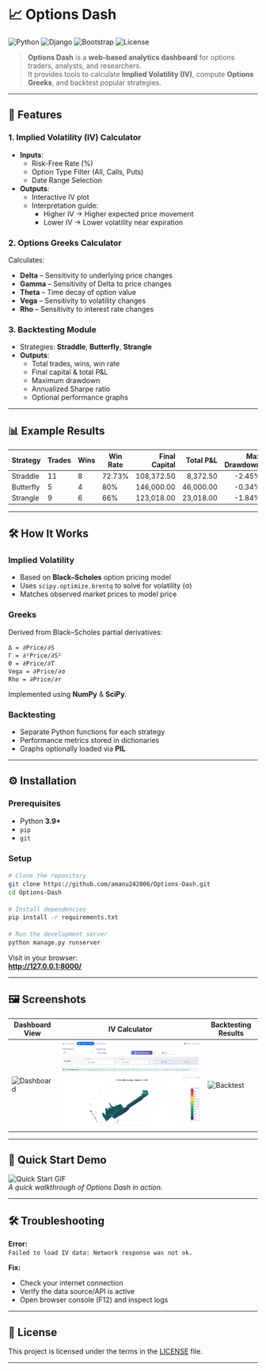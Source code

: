 # 📈 Options Dash

![Python](https://img.shields.io/badge/Python-3.9%2B-blue)
![Django](https://img.shields.io/badge/Django-Backend-green)
![Bootstrap](https://img.shields.io/badge/Bootstrap-Frontend-purple)
![License](https://img.shields.io/github/license/amanu242006/Options-Dash)

> **Options Dash** is a **web-based analytics dashboard** for options traders, analysts, and researchers.  
> It provides tools to calculate **Implied Volatility (IV)**, compute **Options Greeks**, and backtest popular strategies.  

---

## 🚀 Features

### **1. Implied Volatility (IV) Calculator**
- **Inputs**:  
  - Risk-Free Rate (%)  
  - Option Type Filter (All, Calls, Puts)  
  - Date Range Selection  
- **Outputs**:  
  - Interactive IV plot  
  - Interpretation guide:
    - Higher IV → Higher expected price movement  
    - Lower IV → Lower volatility near expiration  

### **2. Options Greeks Calculator**
Calculates:
- **Delta** – Sensitivity to underlying price changes  
- **Gamma** – Sensitivity of Delta to price changes  
- **Theta** – Time decay of option value  
- **Vega** – Sensitivity to volatility changes  
- **Rho** – Sensitivity to interest rate changes  

### **3. Backtesting Module**
- Strategies: **Straddle**, **Butterfly**, **Strangle**  
- **Outputs**:
  - Total trades, wins, win rate  
  - Final capital & total P&L  
  - Maximum drawdown  
  - Annualized Sharpe ratio  
  - Optional performance graphs  

---

## 📊 Example Results

| Strategy  | Trades | Wins | Win Rate | Final Capital | Total P&L | Max Drawdown | Sharpe Ratio |
|-----------|--------|------|----------|--------------:|----------:|-------------:|-------------:|
| Straddle  | 11     | 8    | 72.73%   | 108,372.50    | 8,372.50  | -2.45%       | 121.79       |
| Butterfly | 5      | 4    | 80%      | 146,000.00    | 46,000.00 | -0.34%       | 116.04       |
| Strangle  | 9      | 6    | 66%      | 123,018.00    | 23,018.00 | -1.84%       | 119.64       |

---

## 🛠 How It Works

### **Implied Volatility**
- Based on **Black–Scholes** option pricing model  
- Uses `scipy.optimize.brentq` to solve for volatility (σ)  
- Matches observed market prices to model price  

### **Greeks**
Derived from Black–Scholes partial derivatives:
```
Δ = ∂Price/∂S  
Γ = ∂²Price/∂S²  
Θ = ∂Price/∂T  
Vega = ∂Price/∂σ  
Rho = ∂Price/∂r
```
Implemented using **NumPy** & **SciPy**.

### **Backtesting**
- Separate Python functions for each strategy  
- Performance metrics stored in dictionaries  
- Graphs optionally loaded via **PIL**  

---

## ⚙️ Installation

### **Prerequisites**
- Python **3.9+**
- `pip`
- `git`

### **Setup**
```bash
# Clone the repository
git clone https://github.com/amanu242006/Options-Dash.git
cd Options-Dash

# Install dependencies
pip install -r requirements.txt

# Run the development server
python manage.py runserver
```

Visit in your browser:  
**http://127.0.0.1:8000/**

---

## 🖼 Screenshots

| Dashboard View | IV Calculator | Backtesting Results |
|----------------|--------------|---------------------|
| ![Dashboard](docs/screenshots/dashboard.png) | ![IV](docs/screenshots/iv.png) | ![Backtest](docs/screenshots/backtest.png) |

---

## 🎥 Quick Start Demo

![Quick Start GIF](docs/quickstart.gif)  
_A quick walkthrough of Options Dash in action._

---

## 🛠 Troubleshooting

**Error:**  
`Failed to load IV data: Network response was not ok.`  

**Fix:**  
- Check your internet connection  
- Verify the data source/API is active  
- Open browser console (F12) and inspect logs  

---

## 📜 License
This project is licensed under the terms in the [LICENSE](LICENSE) file.

---
